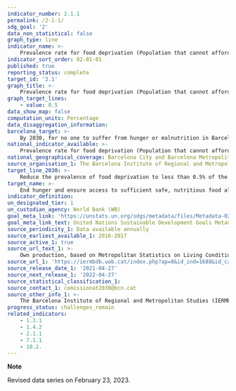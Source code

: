 ```yaml
---
indicator_number: 2.1.1
permalink: /2-1-1/
sdg_goal: '2'
data_non_statistical: false
graph_type: line
indicator_name: >-
    Prevalence rate for food deprivation (Population that cannot afford a meal containing animal protein once every two days or the nutritional equivalent in vegetable protein)
indicator_sort_order: 02-01-01
published: true
reporting_status: complete
target_id: '2.1'
graph_title: >-
    Prevalence rate for food deprivation (Population that cannot afford a meal containing animal protein once every two days or the nutritional equivalent in vegetable protein)
graph_target_lines:
    - value: 0.5
data_show_map: false
computation_units: Percentage
data_disaggregation_information:
barcelona_target: >-
    By 2030, for no one to suffer from hunger or malnutrition in Barcelona
national_indicator_available: >-
    Prevalence rate for food deprivation (Population that cannot afford a meal containing animal protein once every two days or the nutritional equivalent in vegetable protein)
national_geographical_coverage: Barcelona City and Barcelona Metropolitan Area 
source_organisation_1: The Barcelona Institute of Regional and Metropolitan Studies (IERMB)
target_line_2030: >-
    Reduce the prevalence of food deprivation to less than 0.5% of the population
target_name: >-
    End hunger and ensure access to sufficient safe, nutritious food all year round for everyone, especially people who are poor and in vulnerable situations, including infants
indicator_definition:
un_designated_tier: 1
un_custodian_agency: World Bank (WB)
goal_meta_link: 'https://unstats.un.org/sdgs/metadata/files/Metadata-02-01-01.pdf'
goal_meta_link_text: United Nations Sustainable Development Goals Metadata (pdf 894kB)
source_periodicity_1: Data available annually
source_earliest_available_1: 2016-2017
source_active_1: true
source_url_text_1: >-
    Own production, based on Metropolitan Statistics on Living Conditions 
source_url_1: 'https://iermbdb.uab.cat/index.php?ap=0&id_ind=1688&id_cat=244'
source_release_date_1: '2021-04-27'
source_next_release_1: '2022-04-27'
source_statistical_classification_1: 
source_contact_1: comissionat2030@bcn.cat
source_other_info_1: >-
    The Barcelona Institute of Regional and Metropolitan Studies (IERMB)
progress_status: challenges_remain
related_indicators: 
    - 1.3.1
    - 1.4.2
    - 2.1.1
    - 7.1.1
    - 10.2.
---
```

**Note**

Revised data series on February 23, 2023.
